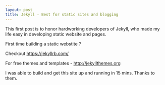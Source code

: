 ```yaml
---
layout: post
title: Jekyll - Best for static sites and blogging
---
```


This first post is to honor hardworking developers of Jekyll, who made my life easy in developing static website and pages.

First time building a static webstite ?

Checkout https://jekyllrb.com/ 

For free themes and templates - http://jekyllthemes.org

I was able to build and get this site up and running in 15 mins. Thanks to them.